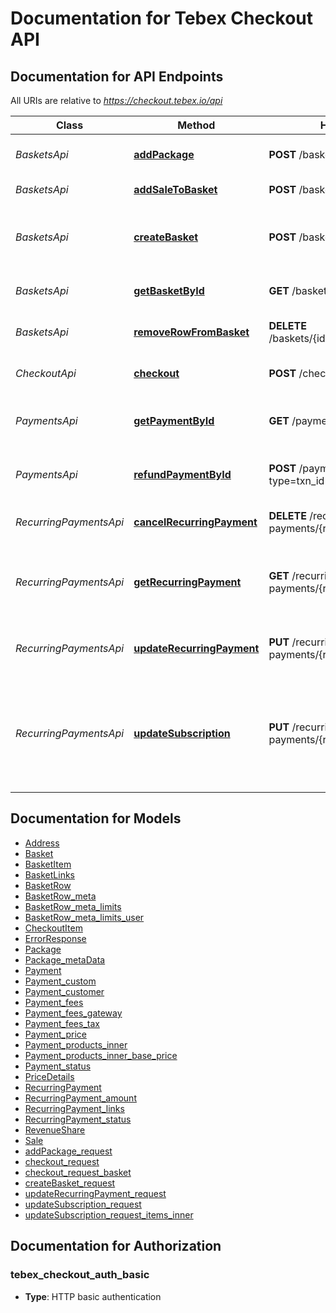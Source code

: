 # Documentation for Tebex Checkout API

<a name="documentation-for-api-endpoints"></a>
## Documentation for API Endpoints

All URIs are relative to *https://checkout.tebex.io/api*

| Class | Method | HTTP request | Description |
|------------ | ------------- | ------------- | -------------|
| *BasketsApi* | [**addPackage**](Apis/BasketsApi.md#addpackage) | **POST** /baskets/{ident}/packages | Add a package to the basket |
*BasketsApi* | [**addSaleToBasket**](Apis/BasketsApi.md#addsaletobasket) | **POST** /baskets/{ident}/sales | Add a sale to the basket |
*BasketsApi* | [**createBasket**](Apis/BasketsApi.md#createbasket) | **POST** /baskets | Create a basket that can be used to pay for items |
*BasketsApi* | [**getBasketById**](Apis/BasketsApi.md#getbasketbyid) | **GET** /baskets/{ident} | Fetch a basket by its identifier |
*BasketsApi* | [**removeRowFromBasket**](Apis/BasketsApi.md#removerowfrombasket) | **DELETE** /baskets/{ident}/packages/{rows.id} | Remove a row from the basket |
| *CheckoutApi* | [**checkout**](Apis/CheckoutApi.md#checkout) | **POST** /checkout | Create a checkout request |
| *PaymentsApi* | [**getPaymentById**](Apis/PaymentsApi.md#getpaymentbyid) | **GET** /payments/{txnId}?type&#x3D;txn_id | Fetch a payment by its transaction ID |
*PaymentsApi* | [**refundPaymentById**](Apis/PaymentsApi.md#refundpaymentbyid) | **POST** /payments/{txnId}/refund?type&#x3D;txn_id | Refund a payment by its transaction ID |
| *RecurringPaymentsApi* | [**cancelRecurringPayment**](Apis/RecurringPaymentsApi.md#cancelrecurringpayment) | **DELETE** /recurring-payments/{reference} | Cancel a recurring payment |
*RecurringPaymentsApi* | [**getRecurringPayment**](Apis/RecurringPaymentsApi.md#getrecurringpayment) | **GET** /recurring-payments/{reference} | Fetch a recurring payment (subscription) by its reference |
*RecurringPaymentsApi* | [**updateRecurringPayment**](Apis/RecurringPaymentsApi.md#updaterecurringpayment) | **PUT** /recurring-payments/{reference}/status | Pause or reactivate a recurring payment |
*RecurringPaymentsApi* | [**updateSubscription**](Apis/RecurringPaymentsApi.md#updatesubscription) | **PUT** /recurring-payments/{reference} | Update a subscription with a new product / amount to pay - replacing the existing product |


<a name="documentation-for-models"></a>
## Documentation for Models

 - [Address](./Models/Address.md)
 - [Basket](./Models/Basket.md)
 - [BasketItem](./Models/BasketItem.md)
 - [BasketLinks](./Models/BasketLinks.md)
 - [BasketRow](./Models/BasketRow.md)
 - [BasketRow_meta](./Models/BasketRow_meta.md)
 - [BasketRow_meta_limits](./Models/BasketRow_meta_limits.md)
 - [BasketRow_meta_limits_user](./Models/BasketRow_meta_limits_user.md)
 - [CheckoutItem](./Models/CheckoutItem.md)
 - [ErrorResponse](./Models/ErrorResponse.md)
 - [Package](./Models/Package.md)
 - [Package_metaData](./Models/Package_metaData.md)
 - [Payment](./Models/Payment.md)
 - [Payment_custom](./Models/Payment_custom.md)
 - [Payment_customer](./Models/Payment_customer.md)
 - [Payment_fees](./Models/Payment_fees.md)
 - [Payment_fees_gateway](./Models/Payment_fees_gateway.md)
 - [Payment_fees_tax](./Models/Payment_fees_tax.md)
 - [Payment_price](./Models/Payment_price.md)
 - [Payment_products_inner](./Models/Payment_products_inner.md)
 - [Payment_products_inner_base_price](./Models/Payment_products_inner_base_price.md)
 - [Payment_status](./Models/Payment_status.md)
 - [PriceDetails](./Models/PriceDetails.md)
 - [RecurringPayment](./Models/RecurringPayment.md)
 - [RecurringPayment_amount](./Models/RecurringPayment_amount.md)
 - [RecurringPayment_links](./Models/RecurringPayment_links.md)
 - [RecurringPayment_status](./Models/RecurringPayment_status.md)
 - [RevenueShare](./Models/RevenueShare.md)
 - [Sale](./Models/Sale.md)
 - [addPackage_request](./Models/addPackage_request.md)
 - [checkout_request](./Models/checkout_request.md)
 - [checkout_request_basket](./Models/checkout_request_basket.md)
 - [createBasket_request](./Models/createBasket_request.md)
 - [updateRecurringPayment_request](./Models/updateRecurringPayment_request.md)
 - [updateSubscription_request](./Models/updateSubscription_request.md)
 - [updateSubscription_request_items_inner](./Models/updateSubscription_request_items_inner.md)


<a name="documentation-for-authorization"></a>
## Documentation for Authorization

<a name="tebex_checkout_auth_basic"></a>
### tebex_checkout_auth_basic

- **Type**: HTTP basic authentication

